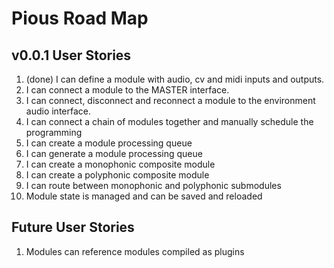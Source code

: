 # Pious Road Map

## v0.0.1 User Stories

1. (done) I can define a module with audio, cv and midi inputs and outputs.
2. I can connect a module to the MASTER interface.
3. I can connect, disconnect and reconnect a module to the environment audio interface.
4. I can connect a chain of modules together and manually schedule the programming
5. I can create a module processing queue
6. I can generate a module processing queue
7. I can create a monophonic composite module
8. I can create a polyphonic composite module
9. I can route between monophonic and polyphonic submodules
10. Module state is managed and can be saved and reloaded

## Future User Stories

1. Modules can reference modules compiled as plugins
